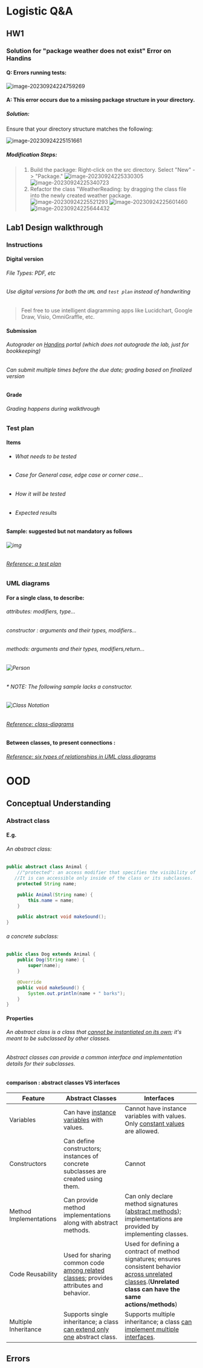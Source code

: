 # Logistic Q&A

## HW1

### Solution for "package weather does not exist" Error on Handins
#### Q: Errors running tests: 

![image-20230924224759269](http://pygr.nicey.xyz/learnpython/202309242343928.png)

#### A: This error occurs due to a missing package structure in your directory.

##### **Solution**:

Ensure that your directory structure matches the following:

![image-20230924225151661](http://pygr.nicey.xyz/learnpython/202309242251701.png)

##### **Modification** **Steps**:

> 1. Build the package:
>    Right-click on the src directory.
>    Select "New" -> "Package."
>     ![image-20230924225330305](http://pygr.nicey.xyz/learnpython/202309242253356.png)
>    ![image-20230924225340723](http://pygr.nicey.xyz/learnpython/202309242253761.png)
> 2. Refactor the class "WeatherReading:
> by dragging the class file into the newly created weather package.
> ![image-20230924225521293](http://pygr.nicey.xyz/learnpython/202309242255338.png)
>![image-20230924225601460](http://pygr.nicey.xyz/learnpython/202309242256503.png)
>![image-20230924225644432](http://pygr.nicey.xyz/learnpython/202309242256471.png)

## Lab1 Design walkthrough

### Instructions

#### Digital version

###### File Types: PDF, etc

###### Use digital versions for both the `UML` and `test plan` instead of handwriting

>  Feel free to use intelligent diagramming apps like Lucidchart, Google Draw, Visio, OmniGraffle, etc.

#### Submission

###### Autograder on [Handins](https://handins.ccs.neu.edu/) portal (which does not autograde the lab, just for bookkeeping)

###### Can submit multiple times before the due date; grading based on finalized version

#### Grade

###### Grading happens during walkthrough

### Test plan

#### Items

- ###### What needs to be tested

- ###### Case for General case, edge case or corner case...

- ###### How it will be tested

- ###### Expected results

#### Sample: suggested but not **mandatory** as follows

######  ![img](http://pygr.nicey.xyz/learnpython/202310040507330.png)

###### [Reference: a test plan](https://www.wearedevelopers.com/magazine/how-to-create-a-test-plan-for-software-testing/)

### UML diagrams

#### For a single class, to describe:

###### attributes: modifiers, type...

###### constructor : arguments and their types, modifiers...

###### methods: arguments and their types, modifiers,return...

###### ![Person](http://pygr.nicey.xyz/learnpython/202310040434738.png)

###### * NOTE: The following sample lacks a constructor.

###### ![Class Notation](http://pygr.nicey.xyz/learnpython/202310040433948.jpg)

###### [Reference: class-diagrams](https://java-programming.mooc.fi/part-11/1-class-diagrams)

#### Between classes, to present connections :

###### [Reference: six types of relationships in UML class diagrams](https://blog.visual-paradigm.com/what-are-the-six-types-of-relationships-in-uml-class-diagrams/)

# OOD

## Conceptual Understanding

### Abstract class

#### E.g.

###### An abstract class:

```java
public abstract class Animal {
    //"protected": an access modifier that specifies the visibility of the instance variable
   //It is can accessible only inside of the class or its subclasses.
    protected String name;

    public Animal(String name) {
        this.name = name;
    }

    public abstract void makeSound();
}

```

###### a concrete subclass:

```java
public class Dog extends Animal {
    public Dog(String name) {
        super(name);
    }

    @Override
    public void makeSound() {
        System.out.println(name + " barks");
    }
}

```

#### Properties

###### An abstract class is a class that <u>cannot be instantiated on its own</u>; it's meant to be subclassed by other classes. 

###### Abstract classes can provide a common interface and implementation details for their subclasses.

#### comparison : abstract classes VS interfaces

| Feature                | Abstract Classes                                             | Interfaces                                                   |
| ---------------------- | ------------------------------------------------------------ | ------------------------------------------------------------ |
| Variables              | Can have <u>instance variables</u> with values.              | Cannot have instance variables with values. Only <u>constant values</u> are allowed. |
| Constructors           | Can define constructors; instances of concrete subclasses are created using them. | Cannot                                                       |
| Method Implementations | Can provide method implementations along with abstract methods. | Can only declare method signatures (<u>abstract methods</u>); implementations are provided by implementing classes. |
| Code Reusability       | Used for sharing common code <u>among related classes</u>; provides attributes and behavior. | Used for defining a contract of method signatures; ensures consistent behavior <u>across unrelated classes</u>.(**Unrelated class can have the same actions/methods**) |
| Multiple Inheritance   | Supports single inheritance; a class <u>can extend only one</u> abstract class. | Supports multiple inheritance; a class <u>can implement multiple interfaces</u>. |

## Errors
